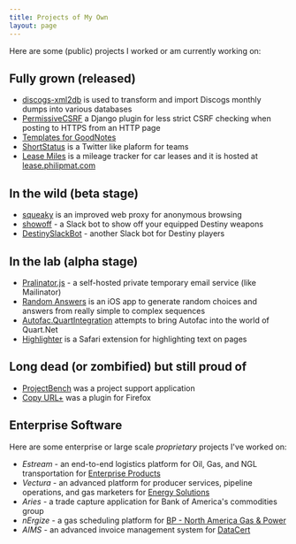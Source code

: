 ```yaml
---
title: Projects of My Own
layout: page
---
```


Here are some (public) projects I worked or am currently working on:

## Fully grown (released)

* [discogs-xml2db](http://github.com/philipmat/discogs-xml2db) is used to transform
  and import Discogs monthly dumps into various databases
* [PermissiveCSRF](https://github.com/philipmat/django-permissivecsrf) a Django plugin
  for less strict CSRF checking when posting to HTTPS from an HTTP page
* [Templates for GoodNotes](https://github.com/philipmat/TemplatesForGoodNotes)
* [ShortStatus](https://github.com/philipmat/ShortStatus) is a Twitter like plaform for teams
* [Lease Miles](https://github.com/philipmat/LeaseMilesTracker) is a mileage tracker for car leases
  and it is hosted at [lease.philipmat.com](http://lease.philipmat.com)

## In the wild (beta stage)

* [squeaky](squeaky.html) is an improved web proxy for anonymous browsing
* [showoff](https://github.com/philipmat/showoff) - a Slack bot
  to show off your equipped Destiny weapons
* [DestinySlackBot](https://github.com/philipmat/DestinySlackBot) - another Slack bot
  for Destiny players

## In the lab (alpha stage)

* [Pralinator.js](https://github.com/philipmat/pralinator.js) - a self-hosted
  private temporary email service (like Mailinator)
* [Random Answers](https://github.com/philipmat/RandomAnswers)
  is an iOS app to generate random choices and answers from really simple to complex sequences
* [Autofac.QuartIntegration](https://github.com/philipmat/Autofac.QuartzIntegration)
  attempts to bring Autofac into the world of Quart.Net
* [Highlighter](highlighter.html) is a Safari extension for highlighting text on pages

## Long dead (or zombified) but still proud of

* [ProjectBench](http://projectbench.sourceforge.net) was a project support application
* [Copy URL+](http://copyurlplus.mozdev.org/) was a plugin for Firefox


## Enterprise Software

Here are some enterprise or large scale *proprietary* projects I've worked on:

* *Estream* - an end-to-end logistics platform for Oil, Gas, and NGL transportation
  for [Enterprise Products](https://www.enterpriseproducts.com/home)
* *Vectura* - an advanced platform for producer services, pipeline operations, and gas marketers
  for [Energy Solutions](http://energy-solutions.com)
* *Aries* - a trade capture application for Bank of America's commodities group
* *nErgize* - a gas scheduling platform for [BP - North America Gas & Power](http://www.bp.com)
* *AIMS* - an advanced invoice management system for [DataCert](http://www.datacert.com/Products/AIMS.asp)




